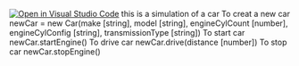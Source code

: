 [![Open in Visual Studio Code](https://classroom.github.com/assets/open-in-vscode-c66648af7eb3fe8bc4f294546bfd86ef473780cde1dea487d3c4ff354943c9ae.svg)](https://classroom.github.com/online_ide?assignment_repo_id=7791719&assignment_repo_type=AssignmentRepo)
this is a simulation of a car 
To creat a new car 
    newCar = new Car(make [string], model [string], engineCylCount [number], engineCylConfig   [string], transmissionType [string])
To start car
    newCar.startEngine() 
To drive car 
    newCar.drive(distance [number])
To stop car
    newCar.stopEngine()
    